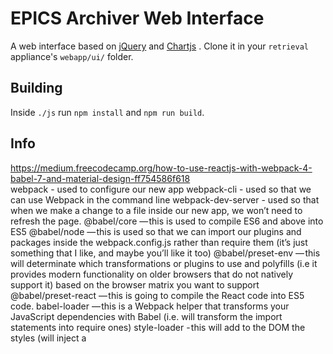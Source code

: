 # EPICS Archiver Web Interface

A web interface based on [jQuery](https://jquery.com/) and [Chartjs](http://www.chartjs.org/) . Clone it in your `retrieval` appliance's `webapp/ui/` folder.

## Building
Inside `./js` run `npm install` and `npm run build`.

## Info
https://medium.freecodecamp.org/how-to-use-reactjs-with-webpack-4-babel-7-and-material-design-ff754586f618<br>
webpack
    - used to configure our new app
webpack-cli
    - used so that we can use Webpack in the command line
webpack-dev-server
    - used so that when we make a change to a file inside our new app, we won’t need to refresh the page.
@babel/core
    — this is used to compile ES6 and above into ES5
@babel/node
    — this is used so that we can import our plugins and packages inside the webpack.config.js rather than require them (it’s just something that I like, and maybe you’ll like it too)
@babel/preset-env
    — this will determinate which transformations or plugins to use and polyfills (i.e it provides modern functionality on older browsers that do not natively support it) based on the browser matrix you want to support
@babel/preset-react
    — this is going to compile the React code into ES5 code.
babel-loader
    — this is a Webpack helper that transforms your JavaScript dependencies with Babel (i.e. will transform the import statements into require ones)
style-loader
    - this will add to the DOM the styles (will inject a <style> tag inside the HTML file)
css-loader
    — will let us import CSS files into our project
sass-loader
    — will let us import SCSS files into our project
node-sass
    — will compile the SCSS files into normal CSS files
